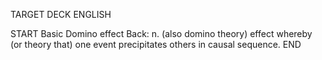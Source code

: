 TARGET DECK
ENGLISH

START
Basic
Domino effect
Back: n. (also domino theory) effect whereby (or theory that) one event precipitates others in causal sequence.
END
